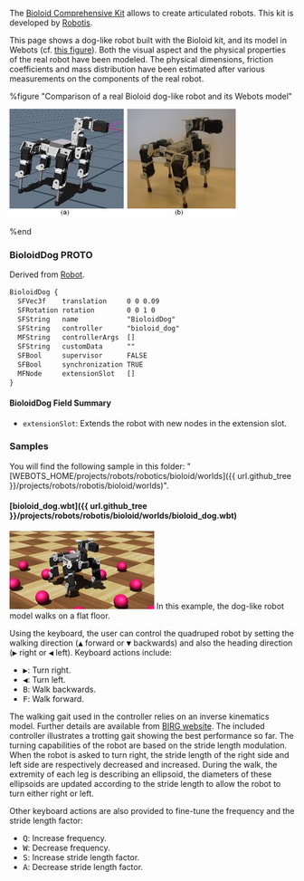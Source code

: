 The [Bioloid Comprehensive Kit](https://en.wikipedia.org/wiki/Robotis_Bioloid) allows to create articulated robots.
This kit is developed by [Robotis](http://en.robotis.com/).

This page shows a dog-like robot built with the Bioloid kit, and its model in Webots (cf. [this figure](#comparison-of-a-real-bioloid-dog-like-robot-and-its-webots-model)).
Both the visual aspect and the physical properties of the real robot have been modeled.
The physical dimensions, friction coefficients and mass distribution have been estimated after various measurements on the components of the real robot.

%figure "Comparison of a real Bioloid dog-like robot and its Webots model"

![real_robot.png](images/bioloid/real_robot.thumbnail.jpg)

%end

### BioloidDog PROTO

Derived from [Robot](https://cyberbotics.com/doc/reference/robot).

```
BioloidDog {
  SFVec3f    translation     0 0 0.09
  SFRotation rotation        0 0 1 0
  SFString   name            "BioloidDog"
  SFString   controller      "bioloid_dog"
  MFString   controllerArgs  []
  SFString   customData      ""
  SFBool     supervisor      FALSE
  SFBool     synchronization TRUE
  MFNode     extensionSlot   []
}
```

#### BioloidDog Field Summary

- `extensionSlot`: Extends the robot with new nodes in the extension slot.

### Samples

You will find the following sample in this folder: "[WEBOTS\_HOME/projects/robots/robotics/bioloid/worlds]({{ url.github_tree }}/projects/robots/robotis/bioloid/worlds)".

#### [bioloid_dog.wbt]({{ url.github_tree }}/projects/robots/robotis/bioloid/worlds/bioloid_dog.wbt)

![bioloid.wbt.png](images/bioloid/bioloid.wbt.thumbnail.jpg) In this example, the dog-like robot model walks on a flat floor.

Using the keyboard, the user can control the quadruped robot by setting the walking direction (<kbd>▲</kbd> forward or <kbd>▼</kbd> backwards) and also the heading direction (<kbd>▶</kbd> right or <kbd>◀</kbd> left).
Keyboard actions include:

- <kbd>▶</kbd>: Turn right.
- <kbd>◀</kbd>: Turn left.
- <kbd>B</kbd>: Walk backwards.
- <kbd>F</kbd>: Walk forward.

The walking gait used in the controller relies on an inverse kinematics model.
Further details are available from [BIRG website](http://birg.epfl.ch/page66584.html).
The included controller illustrates a trotting gait showing the best performance so far.
The turning capabilities of the robot are based on the stride length modulation.
When the robot is asked to turn right, the stride length of the right side and left side are respectively decreased and increased.
During the walk, the extremity of each leg is describing an ellipsoid, the diameters of these ellipsoids are updated according to the stride length to allow the robot to turn either right or left.

Other keyboard actions are also provided to fine-tune the frequency and the stride length factor:

- <kbd>Q</kbd>: Increase frequency.
- <kbd>W</kbd>: Decrease frequency.
- <kbd>S</kbd>: Increase stride length factor.
- <kbd>A</kbd>: Decrease stride length factor.
